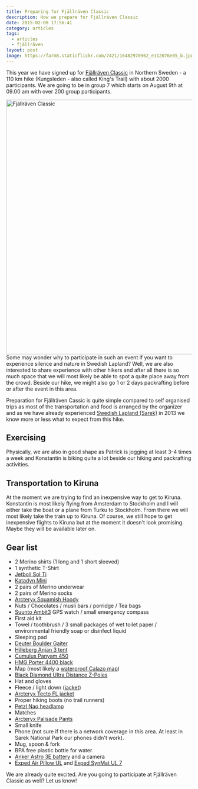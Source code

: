 ```yaml
---
title: Preparing for Fjällräven Classic
description: How we prepare for Fjällräven Classic
date: 2015-02-08 17:56:41
category: articles
tags:
  - articles
  - fjällräven
layout: post
image: https://farm8.staticflickr.com/7421/16482970962_e112076e05_b.jpg
---
```


This year we have signed up for [Fjällräven Classic](http://www.fjallraven.com/classic/) in Northern Sweden - a 110 km hike (Kungsleden - also called King's Trail) with about 2000 participants. We are going to be in group 7 which starts on August 9th at 09.00 am with over 200 group participants.

<img src="https://farm8.staticflickr.com/7421/16482970962_e112076e05_b.jpg" width="1024" height="688"  alt="Fjällräven Classic">
<br>
<!--more-->
Some may wonder why to participate in such an event if you want to experience silence and nature in Swedish Lapland? Well, we are also interested to share experience with other hikers and after all there is so much space that we will most likely be able to spot a quite place away from the crowd. Beside our hike, we might also go 1 or 2 days packrafting before or after the event in this area.

Preparation for Fjällräven Cassic is quite simple compared to self organised trips as most of the transportation and food is arranged by the organizer and as we have already experienced [Swedish Lapland (Sarek)](http://hikeventures.com/hiking-and-packrafting-in-sarek-day-1/) in 2013 we know more or less what to expect from this hike.

## Exercising
Physically, we are also in good shape as Patrick is jogging at least 3-4 times a week and Konstantin is biking quite a lot beside our hiking and packrafting activities.

## Transportation to Kiruna
At the moment we are trying to find an inexpensive way to get to Kiruna. Konstantin is most likely flying from Amsterdam to Stockholm and I will either take the boat or a plane from Turku to Stockholm. From there we will most likely take the train up to Kiruna. Of course, we still hope to get inexpensive flights to Kiruna but at the moment it doesn't look promising. Maybe they will be available later on.

## Gear list
* 2 Merino shirts (1 long and 1 short sleeved)
* 1 synthetic T-Shirt
* [Jetboil Sol Ti](http://hikeventures.com/gear-review-jetboil-sol-ti/)
* [Katadyn Mini](http://hikeventures.com/gear-review-katadyn-mini-water-filter/)
* 2 pairs of Merino underwear
* 2 pairs of Merino socks
* [Arcteryx Squamish Hoody](http://hikeventures.com/gear-review-arcteryx-squamish-hoody/)
* Nuts / Chocolates / musli bars / porridge /  Tea bags
* [Suunto Ambit3](http://hikeventures.com/suunto-ambit3-ambit2-worth-upgrade/) GPS watch / small emergency compass
* First aid kit
* Towel / toothbrush / 3 small packages of wet toilet paper / environmental friendly soap or disinfect liquid
* Sleeping pad
* [Deuter Boulder Gaiter](http://hikeventures.com/deuter-boulder-gaiter/)
* [Hilleberg Anjan 3 tent](http://hikeventures.com/gear-review-hilleberg-anjan-for-the-summer/)
* [Cumulus Panyam 450](http://hikeventures.com/cumulus-panyam-450/)
* [HMG Porter 4400 black](http://hikeventures.com/gear-review-hmg-porter-4400-black/)
* Map (most likely a [waterproof Calazo map](http://hikeventures.com/waterproof-maps/))
* [Black Diamond Ultra Distance Z-Poles](http://hikeventures.com/gear-review-black-diamond-ultra-distance-z-pole/)
* Hat and gloves
* Fleece / light down ([jacket](http://hikeventures.com/gear-review-montbell-u-dot-l-down-parka/))
* [Arcteryx Tecto FL jacket](http://hikeventures.com/arcteryx-tecto-fl-jacket/)
* Proper hiking boots (no trail runners)
* [Petzl Nao headlamp](http://hikeventures.com/petzl-nao-headlamp-test/)
* Matches
* [Arcteryx Palisade Pants](http://hikeventures.com/gear-review-arcteryx-palisade-pants/)
* Small knife
* Phone (not sure if there is a network coverage in this area. At least in Sarek National Park our phones didn't work).
* Mug, spoon & fork
* BPA free plastic bottle for water
* [Anker Astro 3E battery](http://hikeventures.com/how-to-charge-your-batteries-when-you-are-outdoors/) and a camera
* [Exped Air Pillow UL](http://hikeventures.com/exped-air-pillow-ul/) and [Exped SynMat UL 7](http://hikeventures.com/exped-synmat-ul-7/)

We are already quite excited. Are you going to participate at Fjällräven Classic as well? Let us know!
